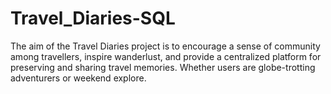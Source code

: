 # Travel_Diaries-SQL
The aim of the Travel Diaries project is to encourage a sense of community among travellers, inspire wanderlust, and provide a centralized platform for preserving and sharing travel memories. Whether users are globe-trotting adventurers or weekend explore.
